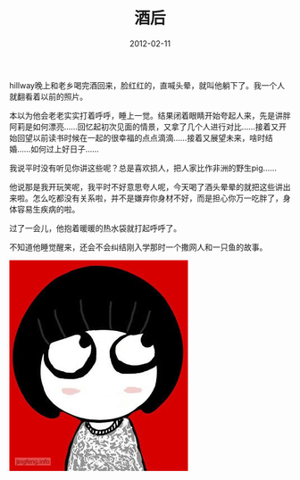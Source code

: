 ﻿---
title: "酒后"
date: 2012-02-11
categories: 
  - "essay"
tags: 
  - "酒后"
---

hillway晚上和老乡喝完酒回来，脸红红的，直喊头晕，就叫他躺下了。我一个人就翻看着以前的照片。

本以为他会老老实实打着呼呼，睡上一觉。结果闭着眼睛开始夸起人来，先是讲胖阿莉是如何漂亮……回忆起初次见面的情景，又拿了几个人进行对比……接着又开始回望以前读书时候在一起的很幸福的点点滴滴……接着又展望未来，啥时结婚……如何过上好日子……

我说平时没有听见你讲这些呢？总是喜欢损人，把人家比作非洲的野生pig……

他说那是我开玩笑呢，我平时不好意思夸人呢，今天喝了酒头晕晕的就把这些讲出来啦。怎么吃都没有关系啦，并不是嫌弃你身材不好，而是担心你万一吃胖了，身体容易生疾病的啦。

过了一会儿，他抱着暖暖的热水袋就打起呼呼了。

不知道他睡觉醒来，还会不会纠结刚入学那时一个撒网人和一只鱼的故事。

![插图](/images/6856728287_10b8353182_z.jpg)
